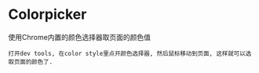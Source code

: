 

# Colorpicker

使用Chrome内置的颜色选择器取页面的颜色值

    打开dev tools, 在color style里点开颜色选择器, 然后鼠标移动到页面, 这样就可以选取页面的颜色了.


